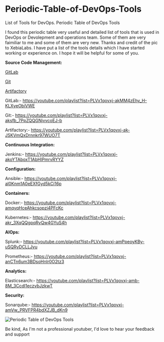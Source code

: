 # Periodic-Table-of-DevOps-Tools
List of Tools for DevOps. Periodic Table of DevOps Tools


I found this periodic table very useful and detailed list of tools that is used in DevOps or Devolepment and operations team.  Some of them are very faimiliar to me and some of them are very new. Thanks and credit of the pic to XebiaLabs. I have put a list of the tools details which I have started working or experience on. I hope it will be helpful for some of you.

**Source Code Management:**

<a href="https://youtube.com/playlist?list=PLVx1qovxj-akMM4zEhy_H-KLXyeObiVWE" target="_blank">GitLab</a>

<a href="https://youtube.com/playlist?list=PLVx1qovxj-aksfb_7PpZQQGNjvvcoEJ-b" target="_blank">Git</a>

<a href="https://youtube.com/playlist?list=PLVx1qovxj-ak-JSKVmQxDrnnkr97WUO7T" target="_blank">Artifactory</a>

GitLab:- https://youtube.com/playlist?list=PLVx1qovxj-akMM4zEhy_H-KLXyeObiVWE

Git:- https://youtube.com/playlist?list=PLVx1qovxj-aksfb_7PpZQQGNjvvcoEJ-b

Artifactory:- https://youtube.com/playlist?list=PLVx1qovxj-ak-JSKVmQxDrnnkr97WUO7T


**Continuous Integration:**

Jenkins:- https://youtube.com/playlist?list=PLVx1qovxj-akoYTAboxT1AbHlPmrvRYYZ

**Configuration:**

Ansible:- https://youtube.com/playlist?list=PLVx1qovxj-al0Knm1A0eEXfGyd5kCi16p

**Containers:**

Docker:- https://youtube.com/playlist?list=PLVx1qovxj-amqyqHceAhkcsopzi4PFcKc

Kubernetes:- https://youtube.com/playlist?list=PLVx1qovxj-akr_3XqQQgpqRyQw4GYuS4h


**AIOps:**

Splunk:- https://youtube.com/playlist?list=PLVx1qovxj-amPpeoyKBy-uSQRyDCLLJvu

Prometheus:- https://youtube.com/playlist?list=PLVx1qovxj-anCTn6um3BDsoHnIr0O2tz3

**Analytics:**

Elasticsearch:- https://youtube.com/playlist?list=PLVx1qovxj-amb-8M_3Ccdl1eczvbJzkwT

**Security:**

Sonarqube:- https://youtube.com/playlist?list=PLVx1qovxj-amVw_PRVFPR4bdXZJB_dKn9


![Periodic Table of DevOps Tools](https://user-images.githubusercontent.com/51883957/118441848-614ca880-b707-11eb-8603-3f6bf3eb2b88.png)

Be kind, As I'm not a professional youtuber, I'd love to hear your feedback and support
